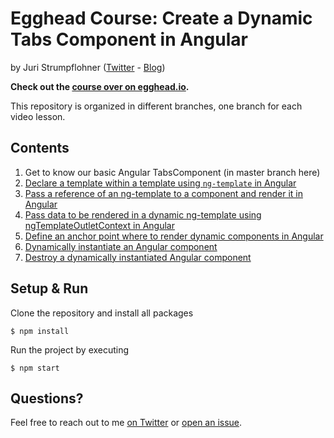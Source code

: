 # Egghead Course: Create a Dynamic Tabs Component in Angular

by Juri Strumpflohner ([Twitter](https://twitter.com/juristr) - [Blog](https://juristr.com/blog))

**Check out the [course over on egghead.io](https://egghead.io/courses/create-dynamic-components-in-angular).**

This repository is organized in different branches, one branch for each video lesson.

## Contents

1. Get to know our basic Angular TabsComponent (in master branch here)
1. [Declare a template within a template using `ng-template` in Angular](https://github.com/juristr/egghead-create-dynamic-tabs-component-angular/tree/01-ng-template)
1. [Pass a reference of an ng-template to a component and render it in Angular](https://github.com/juristr/egghead-create-dynamic-tabs-component-angular/tree/02-ng-container-and-template-outlet)
1. [Pass data to be rendered in a dynamic ng-template using ngTemplateOutletContext in Angular](https://github.com/juristr/egghead-create-dynamic-tabs-component-angular/tree/03-ng-outlet-context)
1. [Define an anchor point where to render dynamic components in Angular](https://github.com/juristr/egghead-create-dynamic-tabs-component-angular/tree/04-define-anchor-point)
1. [Dynamically instantiate an Angular component](https://github.com/juristr/egghead-create-dynamic-tabs-component-angular/tree/05-dynamically-instantiate-component)
1. [Destroy a dynamically instantiated Angular component](https://github.com/juristr/egghead-create-dynamic-tabs-component-angular/tree/06-destroy-dynamic-components)

## Setup & Run

Clone the repository and install all packages

```
$ npm install
```

Run the project by executing

```
$ npm start
```

## Questions?

Feel free to reach out to me [on Twitter](https://twitter.com/juristr) or [open an issue](https://github.com/juristr/egghead-create-dynamic-tabs-component-angular/issues).
